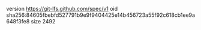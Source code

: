 version https://git-lfs.github.com/spec/v1
oid sha256:84605fbebfd527791b9e9f9404425e14b456723a55f92c618cb1ee9a648f3fe8
size 2492
